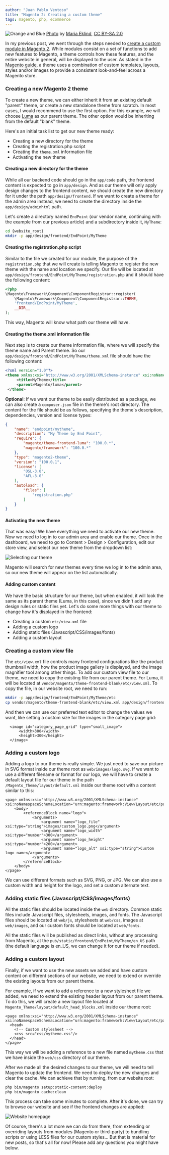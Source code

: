 ```yaml
---
author: "Juan Pablo Ventoso"
title: "Magento 2: Creating a custom theme"
tags: magento, php, ecommerce
---
```


<img src="magento-2-creating-a-custom-theme/paint-orange-blue.jpg" alt="Orange and Blue" /> [Photo](https://flic.kr/p/Se3vkA) by [Maria Eklind](https://www.flickr.com/photos/mariaeklind/), [CC BY-SA 2.0](https://creativecommons.org/licenses/by-sa/2.0/)


In my previous post, we went through the steps needed to <a href="/blog/2020/04/01/magento-2-creating-a-custom-module" target="_blank">create a custom module in Magento 2</a>. While modules consist on a set of functions to add new features to Magento, a theme controls how these features, and the entire website in general, will be displayed to the user. As stated in the <a href="https://devdocs.magento.com/guides/v2.3/frontend-dev-guide/themes/theme-overview.html" target="_blank">Magento guide</a>, a theme uses a combination of custom templates, layouts, styles and/or images to provide a consistent look-and-feel across a Magento store.

### Creating a new Magento 2 theme

To create a new theme, we can either inherit it from an existing default "parent" theme, or create a new standalone theme from scratch. In most cases, I would recommend to use the first option. For this example, we will choose <a href="http://magento2.demo.ubertheme.com/" target="_blank">Luma</a> as our parent theme. The other option would be inheriting from the default "blank" theme.

Here's an initial task list to get our new theme ready:

* Creating a new directory for the theme
* Creating the registration.php script
* Creating the `theme.xml` information file
* Activating the new theme

#### Creating a new directory for the theme

While all our backend code should go in the `app/code` path, the frontend content is expected to go in `app/design`. And as our theme will only apply design changes to the frontend content, we should create the new directory for it under the path `app/design/frontend`. If we want to create a theme for the admin area instead, we need to create the directory inside the `app/design/adminhtml` path.

Let's create a directory named `EndPoint` (our vendor name, continuing with the example from our previous article) and a subdirectory inside it, `MyTheme`:

```bash
cd {website_root}
mkdir -p app/design/frontend/EndPoint/MyTheme
```

#### Creating the registration.php script

Similar to the file we created for our module, the purpose of the `registration.php` that we will create is telling Magento to register the new theme with the name and location we specify.
Our file will be located at `app/design/frontend/EndPoint/MyTheme/registration.php` and it should have the following content:

```php
<?php
\Magento\Framework\Component\ComponentRegistrar::register(
    \Magento\Framework\Component\ComponentRegistrar::THEME,
    'frontend/EndPoint/MyTheme',
    __DIR__
);
```

This way, Magento will know what path our theme will have.

#### Creating the theme.xml information file

Next step is to create our theme information file, where we will specify the theme name and Parent theme. So our `app/design/frontend/EndPoint/MyTheme/theme.xml` file should have the following content:

```xml
<?xml version="1.0"?>
<theme xmlns:xsi="http://www.w3.org/2001/XMLSchema-instance" xsi:noNamespaceSchemaLocation="urn:magento:framework:Config/etc/theme.xsd">
     <title>MyTheme</title>
     <parent>Magento/luma</parent>
 </theme>
```

<b>Optional</b>: If we want our theme to be easily distributed as a package, we can also create a `composer.json` file in the theme's root directory. The content for the file should be as follows, specifying the theme's description, dependencies, version and license types:

```json
{
    "name": "endpoint/mytheme",
    "description": "My Theme by End Point",
    "require": {
        "magento/theme-frontend-luma": "100.0.*",
        "magento/framework": "100.0.*"
    },
    "type": "magento2-theme",
    "version": "100.0.1",
    "license": [
        "OSL-3.0",
        "AFL-3.0"
    ],
    "autoload": {
        "files": [
            "registration.php"
        ]
    }
}
```

#### Activating the new theme

That was easy! We have everything we need to activate our new theme. Now we need to log in to our admin area and enable our theme. Once in the dashboard, we need to go to Content > Design > Configuration, edit our store view, and select our new theme from the dropdown list:

![Selecting our theme](magento-2-creating-a-custom-theme/magento-admin-select-theme.jpg)

Magento will search for new themes every time we log in to the admin area, so our new theme will appear on the list automatically.

#### Adding custom content

We have the basic structure for our theme, but when enabled, it will look the same as its parent theme (Luma, in this case), since we didn't add any design rules or static files yet. Let's do some more things with our theme to change how it's displayed in the frontend:

* Creating a custom `etc/view.xml` file
* Adding a custom logo
* Adding static files (Javascript/CSS/images/fonts)
* Adding a custom layout

### Creating a custom view file

The `etc/view.xml` file controls many frontend configurations like the product thumbnail width, how the product image gallery is displayed, and the image magnifier tool among other things. To add our custom view file to our theme, we need to copy the existing file from our parent theme. For Luma, it will be located at `vendor/magento/theme-frontend-blank/etc/view.xml`. To copy the file, in our website root, we need to run:


```bash
mkdir -p app/design/frontend/EndPoint/MyTheme/etc
cp vendor/magento/theme-frontend-blank/etc/view.xml app/design/frontend/EndPoint/MyTheme/etc/view.xml
```

And then we can use our preferred text editor to change the values we want, like setting a custom size for the images in the category page grid:

```
  <image id="category_page_grid" type="small_image">
      <width>300</width>
      <height>300</height>
  </image>
```

### Adding a custom logo

Adding a logo to our theme is really simple. We just need to save our picture in SVG format inside our theme root as `web/images/logo.svg`. If we want to use a different filename or format for our logo, we will have to create a default layout file for our theme in the path `/Magento_Theme/layout/default.xml` inside our theme root with a content similar to this:

```
<page xmlns:xsi="http://www.w3.org/2001/XMLSchema-instance" xsi:noNamespaceSchemaLocation="urn:magento:framework:View/Layout/etc/page_configuration.xsd">
    <body>
        <referenceBlock name="logo">
            <arguments>
                <argument name="logo_file" xsi:type="string">images/custom_logo.png</argument>
                <argument name="logo_width" xsi:type="number">300</argument>
                <argument name="logo_height" xsi:type="number">200</argument>
                <argument name="logo_alt" xsi:type="string">Custom logo name</argument>
            </arguments>
        </referenceBlock>
    </body>
</page>
```

We can use different formats such as SVG, PNG, or JPG. We can also use a custom width and height for the logo, and set a custom alternate text.

### Adding static files (Javascript/CSS/images/fonts)

All the static files should be located inside the `web` directory. Common static files include Javascript files, stylesheets, images, and fonts. The Javascript files should be located at `web/js`, stylesheets at `web/css`, images at `web/images`, and our custom fonts should be located at `web/fonts`.

All the static files will be published as direct links, without any processing from Magento, at the `pub/static/frontend/EndPoint/MyTheme/en_US` path (the default language is en_US, we can change it for our theme if needed).

### Adding a custom layout

Finally, if we want to use the new assets we added and have custom content on different sections of our website, we need to extend or override the existing layouts from our parent theme.

For example, if we want to add a reference to a new stylesheet file we added, we need to extend the existing header layout from our parent theme. To do this, we will create a new layout file located at `Magento_Theme/layout/default_head_blocks.xml` inside our theme root:

```
<page xmlns:xsi="http://www.w3.org/2001/XMLSchema-instance" xsi:noNamespaceSchemaLocation="urn:magento:framework:View/Layout/etc/page_configuration.xsd">
  <head>
    <!-- Custom stylesheet -->
    <css src="css/mytheme.css"/>
  </head>
</page>
```

This way we will be adding a reference to a new file named `mytheme.css` that we have inside the `web/css` directory of our theme.

After we made all the desired changes to our theme, we will need to tell Magento to update the frontend. We need to deploy the new changes and clear the cache. We can achieve that by running, from our website root:

```bash
php bin/magento setup:static-content:deploy
php bin/magento cache:clean
```

This process can take some minutes to complete. After it's done, we can try to browse our website and see if the frontend changes are applied:

![Website homepage](magento-2-creating-a-custom-theme/magento-frontend.jpg)

Of course, there's a lot more we can do from there, from extending or overriding layouts from modules (Magento or third-party) to bundling scripts or using LESS files for our custom styles... But that is material for new posts, so that's all for now! Please add any questions you might have below.